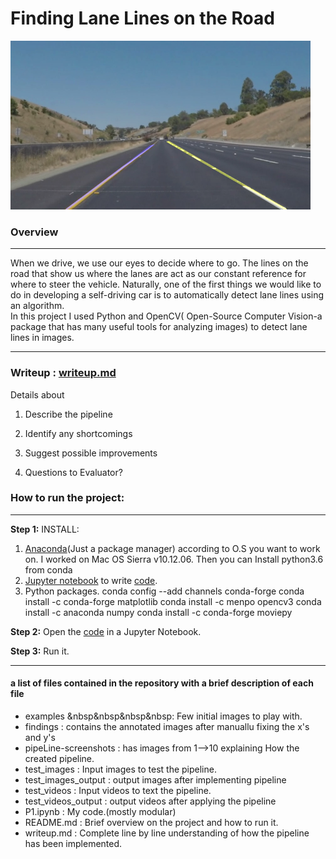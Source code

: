 # **Finding Lane Lines on the Road** 
<img src="findings/Fixed-the-x&y's/whiteCarLaneSwitch_output.jpg" width="480" /> <br />
### Overview <br />
---

When we drive, we use our eyes to decide where to go.  The lines on the road that show us where the lanes are act as our constant reference for where to steer the vehicle.  Naturally, one of the first things we would like to do in developing a self-driving car is to automatically detect lane lines using an algorithm. <br />
In this project I used Python and OpenCV( Open-Source Computer Vision-a package that has many useful tools for analyzing images) to detect lane lines in images. <br />

---

### Writeup : [writeup.md](https://github.com/anubhav0fnu/Lane-detection-in-video-stream/blob/master/writeup.md)
Details about 

1. Describe the pipeline

2. Identify any shortcomings

3. Suggest possible improvements

4. Questions to Evaluator?

### How to run the project:
---
**Step 1:** 
INSTALL:
1. [Anaconda](https://conda.io/docs/user-guide/install/index.html)(Just a package manager) according to O.S you want to work on. I worked on Mac OS Sierra v10.12.06. 
   Then you can Install python3.6 from conda
2. [Jupyter notebook](http://jupyter.readthedocs.io/en/latest/install.html) to write [code](https://github.com/anubhav0fnu/Lane-detection-in-video-stream/blob/master/P1.ipynb).
3. Python packages.
    conda config --add channels conda-forge
    conda install -c conda-forge matplotlib 
    conda install -c menpo opencv3
    conda install -c anaconda numpy
    conda install -c conda-forge moviepy

**Step 2:** Open the [code](https://github.com/anubhav0fnu/Lane-detection-in-video-stream/blob/master/P1.ipynb) in a Jupyter Notebook.

**Step 3:** Run it.

---

#### a list of files contained in the repository with a brief description of each file
* examples              &nbsp&nbsp&nbsp&nbsp: Few initial images to play with.
* findings              : contains the annotated images after manuallu fixing the x's and y's
* pipeLine-screenshots  : has images from 1-->10 explaining How the created pipeline.
* test_images           : Input images to test the pipeline.
* test_images_output    : output images after implementing pipeline
* test_videos           : Input videos to text the pipeline.
* test_videos_output    : output videos after applying the pipeline
* P1.ipynb              : My code.(mostly modular)
* README.md             : Brief overview on the project and how to run it.
* writeup.md            : Complete line by line understanding of how the pipeline has been implemented.
